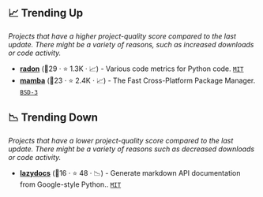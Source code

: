 ## 📈 Trending Up

_Projects that have a higher project-quality score compared to the last update. There might be a variety of reasons, such as increased downloads or code activity._

- <b><a href="https://github.com/rubik/radon">radon</a></b> (🥇29 ·  ⭐ 1.3K · 📈) - Various code metrics for Python code. <code><a href="http://bit.ly/34MBwT8">MIT</a></code>
- <b><a href="https://github.com/mamba-org/mamba">mamba</a></b> (🥉23 ·  ⭐ 2.4K · 📈) - The Fast Cross-Platform Package Manager. <code><a href="http://bit.ly/3aKzpTv">BSD-3</a></code>

## 📉 Trending Down

_Projects that have a lower project-quality score compared to the last update. There might be a variety of reasons such as decreased downloads or code activity._

- <b><a href="https://github.com/ml-tooling/lazydocs">lazydocs</a></b> (🥉16 ·  ⭐ 48 · 📉) - Generate markdown API documentation from Google-style Python.. <code><a href="http://bit.ly/34MBwT8">MIT</a></code>


